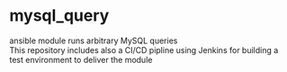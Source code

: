 # mysql_query
ansible module runs arbitrary MySQL queries  
This repository includes also a CI/CD pipline using Jenkins for building a test environment to deliver the module
